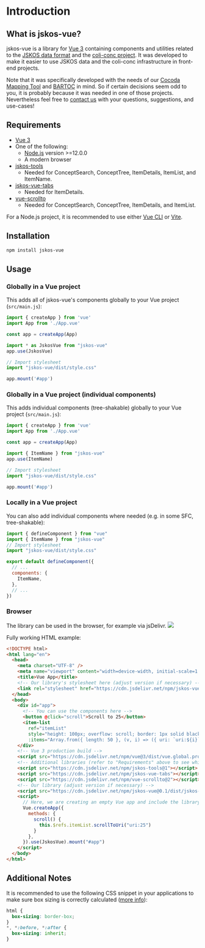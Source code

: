# Introduction

## What is jskos-vue?
jskos-vue is a library for [Vue 3](https://v3.vuejs.org) containing components and utilities related to the [JSKOS data format](https://gbv.github.io/jskos/) and the [coli-conc project](https://coli-conc.gbv.de). It was developed to make it easier to use JSKOS data and the coli-conc infrastructure in front-end projects.

Note that it was specifically developed with the needs of our [Cocoda Mapping Tool](https://github.com/gbv/cocoda) and [BARTOC](https://github.com/gbv/bartoc.org) in mind. So if certain decisions seem odd to you, it is probably because it was needed in one of those projects. Nevertheless feel free to [contact us](https://github.com/gbv/jskos-vue/issues) with your questions, suggestions, and use-cases!

## Requirements
- [Vue 3](https://v3.vuejs.org)
- One of the following:
  - [Node.js](https://nodejs.org/) version >=12.0.0
  - A modern browser
- [jskos-tools](https://github.com/gbv/jskos-tools)
  - Needed for ConceptSearch, ConceptTree, ItemDetails, ItemList, and ItemName.
- [jskos-vue-tabs](https://github.com/gbv/jskos-vue-tabs)
  - Needed for ItemDetails.
- [vue-scrollto](https://github.com/rigor789/vue-scrollto)
  - Needed for ConceptSearch, ConceptTree, ItemDetails, and ItemList.

For a Node.js project, it is recommended to use either [Vue CLI](https://cli.vuejs.org) or [Vite](https://vitejs.dev).

## Installation
```bash
npm install jskos-vue
```

## Usage
### Globally in a Vue project
This adds all of jskos-vue's components globally to your Vue project (`src/main.js`):
```js
import { createApp } from 'vue'
import App from './App.vue'

const app = createApp(App)

import * as JskosVue from "jskos-vue"
app.use(JskosVue)

// Import stylesheet
import "jskos-vue/dist/style.css"

app.mount('#app')
```

### Globally in a Vue project (individual components)
This adds individual components (tree-shakable) globally to your Vue project (`src/main.js`):
```js
import { createApp } from 'vue'
import App from './App.vue'

const app = createApp(App)

import { ItemName } from "jskos-vue"
app.use(ItemName)

// Import stylesheet
import "jskos-vue/dist/style.css"

app.mount('#app')
```

### Locally in a Vue project
You can also add individual components where needed (e.g. in some SFC, tree-shakable):
```js
import { defineComponent } from "vue"
import { ItemName } from "jskos-vue"
// Import stylesheet
import "jskos-vue/dist/style.css"

export default defineComponent({
  // ...
  components: {
    ItemName,
  },
  // ...
})
```

### Browser
The library can be used in the browser, for example via jsDelivr. [![](https://data.jsdelivr.com/v1/package/npm/jskos-vue/badge?style=rounded)](https://www.jsdelivr.com/package/npm/jskos-vue)

Fully working HTML example:
```html
<!DOCTYPE html>
<html lang="en">
  <head>
    <meta charset="UTF-8" />
    <meta name="viewport" content="width=device-width, initial-scale=1.0" />
    <title>Vue App</title>
    <!-- Our library's stylesheet here (adjust version if necessary) -->
    <link rel="stylesheet" href="https://cdn.jsdelivr.net/npm/jskos-vue@0.1/dist/style.css">
  </head>
  <body>
    <div id="app">
      <!-- You can use the components here -->
      <button @click="scroll">Scroll to 25</button>
      <item-list
        ref="itemList"
        style="height: 100px; overflow: scroll; border: 1px solid black; margin-top: 20px;"
        :items="Array.from({ length: 50 }, (v, i) => ({ uri: `uri:${i}`, notation: [`${i}`], prefLabel: { en: `Test ${i}` }}))" />
    </div>
    <!-- Vue 3 production build -->
    <script src="https://cdn.jsdelivr.net/npm/vue@3/dist/vue.global.prod.js"></script>
    <!-- Additional libraries (refer to "Requirements" above to see which are needed) -->
    <script src="https://cdn.jsdelivr.net/npm/jskos-tools@1"></script>
    <script src="https://cdn.jsdelivr.net/npm/jskos-vue-tabs"></script>
    <script src="https://cdn.jsdelivr.net/npm/vue-scrollto@2"></script>
    <!-- Our library (adjust version if necessary) -->
    <script src="https://cdn.jsdelivr.net/npm/jskos-vue@0.1/dist/jskos-vue.umd.min.js"></script>
    <script>
      // Here, we are creating an empty Vue app and include the library as a plugin.
      Vue.createApp({
        methods: {
          scroll() {
            this.$refs.itemList.scrollToUri("uri:25")
          }
        },
      }).use(JskosVue).mount("#app")
    </script>
  </body>
</html>
```

## Additional Notes
It is recommended to use the following CSS snippet in your applications to make sure box sizing is correctly calculated ([more info](https://css-tricks.com/inheriting-box-sizing-probably-slightly-better-best-practice/)):

```css
html {
  box-sizing: border-box;
}
*, *:before, *:after {
  box-sizing: inherit;
}
```
